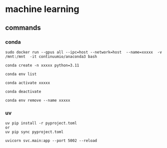 
# machine learning

## commands

### conda
```
sudo docker run --gpus all --ipc=host --network=host  --name=xxxxx  -v /mnt:/mnt  -it continuumio/anaconda3 bash

conda create -n xxxxx python=3.11

conda env list

conda activate xxxxx

conda deactivate

conda env remove --name xxxxx
```


### uv
```
uv pip install -r pyproject.toml
or
uv pip sync pyproject.toml

uvicorn svc.main:app --port 5002 --reload

```

